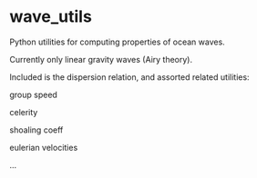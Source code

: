 # wave_utils

Python utilities for computing properties of ocean waves.

Currently only linear gravity waves (Airy theory).

Included is the dispersion relation, and assorted related utilities:

group speed

celerity

shoaling coeff

eulerian velocities

...



